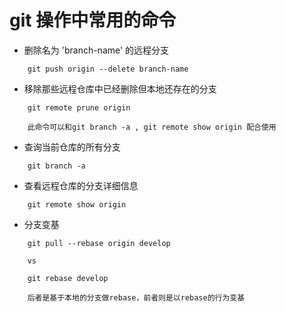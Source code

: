 # git 操作中常用的命令

* 删除名为 'branch-name' 的远程分支
```$xslt
    git push origin --delete branch-name
```
* 移除那些远程仓库中已经删除但本地还存在的分支
```$xslt
    git remote prune origin
    
    此命令可以和git branch -a , git remote show origin 配合使用
```

* 查询当前仓库的所有分支
```$xslt
    git branch -a
```

* 查看远程仓库的分支详细信息
```$xslt
    git remote show origin
```

* 分支变基
```$xslt
    git pull --rebase origin develop
    
    vs
    
    git rebase develop
    
    后者是基于本地的分支做rebase，前者则是以rebase的行为变基
```